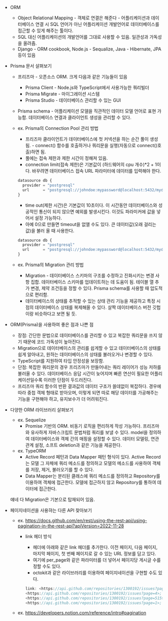 - ORM
    - Object Relational Mapping - 객체로 연결은 해준다 - 어플리케이션과 데이터베이스 연결 시 SQL 언어가 아닌 어플리케이션 개발언어로 데이터베이스를 접근할 수 있게 해주는 툴이다.
    - SQL 대신 어플리케이션의 개발언어를 그대로 사용할 수 있음. 일관성과 가독성을 올려줌.
    - Django - ORM cookbook, Node.js - Sequalize, Java - Hibernate, JPA 등이 있음
- Prisma 문서 살펴보기
    - 프리즈마 - 오픈소스 ORM. 크게 다음과 같은 기능들이 있음
        - Prisma Client - Node.js와 TypeScript에서 사용가능한 쿼리빌더
        - Prisma Migrate - 마이그레이션 시스템
        - Prisma Studio - 데이터베이스 관리할 수 있는 GUI
    - Prisma schema - 어플리케이션 모델을 직관적인 데이터 모델 언어로 표현 가능함. 데이터베이스 연결과 클라이언트 생성을 관리할 수 있다.
    - ex. Prisma의 Connection Pool 관리 방법
        - 프리즈마 클라이언트가 데이터베이스에 첫 커넥션을 하는 순간 풀이 생성됨. - connect() 함수를 호출하거나 쿼리문을 실행(자동으로 connect()호출)하면 됨.
        - 풀에는 접속 제한과 제한 시간이 정해져 있음.
        - connection limit(접속 제한)은 기본값이 (하드웨어의 cpu 개수)*2 + 1이다. 바꾸려면 데이터베이스 접속 URL 파라미터에 데이터를 입력해야 한다.
        
        ```jsx
        datasource db {
          provider = "postgresql"
          url      = "postgresql://johndoe:mypassword@localhost:5432/mydb?connection_limit=5"
        }
        ```
        
        - time out(제한 시간)은 기본값이 10초이다. 이 시간동안 데이터베이스와 성공적인 통신이 되지 않으면 예외를 발생시킨다. 이것도 파라미커에 값을 넣어서 설정 가능하다.
        - 아예 0으로 만들면 timeout을 없앨 수도 있다. 큰 데이터값(오래 걸리는 값)을 불러 올 때 사용한다.
        
        ```jsx
        datasource db {
          provider = "postgresql"
          url      = "postgresql://johndoe:mypassword@localhost:5432/mydb?connection_limit=5&pool_timeout=2"
        }
        ```
        
    - ex. Prisma의 Migration 관리 방법
        - Migration - 데이터베이스 스키마의 구조를 수정하고 진화시키는 변경 사항 집합. 데이터베이스 스키마를 업데이트하는 데 도움이 됨. 테이블 열 추가 변경, 제약 조건등을 정할 수 있다. Prisma schema를 사용할 때 압도적으로 편리함.
        - 데이터베이스의 상태를 추적할 수 있는 상태 관리 기능을 제공하고 특정 시점의 데이터베이스 상태를 복제해올 수 있다. 살짝 데이터베이스 버전 깃헙이랑 비슷하다고 보면 될 듯.
- ORM(Prisma)을 사용하여 좋은 점과 나쁜 점
    - 장점: 간단한 문법으로 데이터베이스를 관리할 수 있고 복잡한 쿼리문을 쓰지 않기 때문에 코드 가독성이 높아진다.
    - Migration으로 데이터베이스의 관리를 쉽게할 수 있고 데이터베이스의 상태를 쉽게 알아내고, 원하는 데이터베이스의 상태를 불러오거나 변경할 수 있다.
    - TypeScript를 지원하여 타입 안정성을 보장함.
    - 단점: 복잡한 쿼리문의 경우 프리즈마가 만들어내는 쿼리 레이어가 성능 저하를 불러올 수 있다. 데이터베이스 응답 시간이 늦어지며 빠른 연산이 필요한 어플리케이션일수록 이러한 단점이 두드러진다.
    - 프리즈마 쿼리 함수의 반환 결과값의 데이터 구조가 쓸데없이 복잡하다. 경우에 따라 중첩 객체 형태로 받아오며, 이렇게 되면 따로 해당 데이터를 가공해주는 기능을 구현해야 하고, 유지보수가 더 어려워진다.
- 다양한 ORM 라이브러리 살펴보기
    - ex. Sequelize
        - Promise 기반의 ORM. 비동기 로직을 편리하게 작성 가능하다. 프리즈마와 유사하게 자바스크립트 문법처럼 쿼리를 보낼 수 있다. model을 정의하여 데이터베이스와 객체 간의 매핑을 설정할 수 있다. 데이터 모델링, 연관 관계 설정, 소프트 deletion과 같은 기능을 제공한다.
    - ex. TypeORM
        - Active Record 페턴과 Data Mapper 패턴 형식이 있다. Active Record는 모델 그 자체에 쿼리 메소드를 정의하고 모델의 메소드를 사용하여 객체를 저장, 제거, 불러오기를 할 수 있다.
        - Data Mapper는 분리된 클래스에 쿼리 메소드를 정의하고 Repository를 이용하여 객체에 접근한다. 모델에 접근하지 않고 Repository를 통하여 데이터에 접근한다.
    
    얘네 다 Migration은 기본으로 탑재되어 있음.
    
- 페이지네이션을 사용햐는 다른 API 찾아보기
    - ex. https://docs.github.com/en/rest/using-the-rest-api/using-pagination-in-the-rest-api?apiVersion=2022-11-28
        - link 헤더 방식
            - 헤더에 아래와 같은 link 헤더를 추가한다. 이전 페이지, 다음 페이지, 마지막 페이지, 첫 번째 페이지로 갈 수 있는 URL 정보를 담고 있다.
            - 여기에 per_page와 같은 파라미터를 더 넣어서 페이지당 게시글 수를 정할 수도 있다.
            - octokit과 같은 라이브러리를 이용하여 페이지네이션을 구현할 수도 있다.
            
            ```jsx
            link: <https://api.github.com/repositories/1300192/issues?page=2>; rel="prev", 
            <https://api.github.com/repositories/1300192/issues?page=4>; rel="next", 
            <https://api.github.com/repositories/1300192/issues?page=515>; rel="last", 
            <https://api.github.com/repositories/1300192/issues?page=1>; rel="first"
            ```
            
    - ex. https://developers.notion.com/reference/intro#pagination